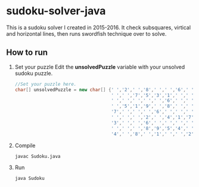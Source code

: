 # sudoku-solver-java

This is a sudoku solver I created in 2015-2016. It check subsquares, virtical and horizontal lines, then runs swordfish technique over to solve. 

## How to run
1. Set your puzzle
    Edit the **unsolvedPuzzle** variable with your unsolved sudoku puzzle.
    ```java
    //Set your puzzle here.
    char[] unsolvedPuzzle = new char[] {' ','2',' ','8',' ',' ','6',' ','7',
                                        ' ',' ','7','5','3','1',' ',' ',' ',
                                        ' ',' ',' ',' ',' ','6',' ',' ','8',
                                        ' ','5','1','9',' ','8',' ',' ',' ',
                                        '7',' ',' ',' ','6',' ',' ',' ','2',
                                        ' ',' ',' ','2',' ','4','1','7',' ',
                                        '3',' ',' ','6',' ',' ',' ',' ',' ',
                                        ' ',' ',' ','8','9','5','4',' ',' ',
                                        '4',' ','8',' ','1',' ',' ','2',' '};
    ```
2. Compile
    ```bash
    javac Sudoku.java
    ```
3. Run
    ```bash
    java Sudoku
    ```